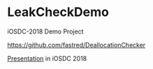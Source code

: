 # LeakCheckDemo

iOSDC-2018 Demo Project

https://github.com/fastred/DeallocationChecker

[Presentation](https://speakerdeck.com/corin8823/iosdc-2018-memory-leak) in iOSDC 2018
